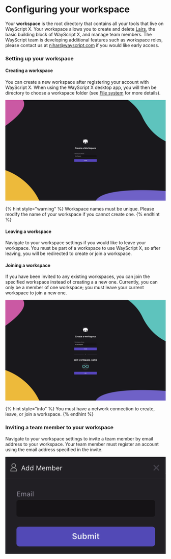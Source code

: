 # Configuring your workspace

Your **workspace** is the root directory that contains all your tools that live on WayScript X. Your workspace allows you to create and delete [Lairs](building-tools/lairs.md), the basic building block of WayScript X, and manage team members. The WayScript team is developing additional features such as workspace roles, please contact us at [nihar@wayscript.com](mailto:nihar@wayscript.com) if you would like early access.

### Setting up your workspace

#### **Creating a workspace**

You can create a new workspace after registering your account with WayScript X. When using the WayScript X desktop app, you will then be directory to choose a workspace folder \(see [File system](building-tools/file-system.md) for more details\).

![](.gitbook/assets/env-1.png)

{% hint style="warning" %}
Workspace names must be unique. Please modify the name of your workspace if you cannot create one.
{% endhint %}

#### **Leaving a workspace**

Navigate to your workspace settings if you would like to leave your workspace. You must be part of a workspace to use WayScript X, so after leaving, you will be redirected to create or join a workspace.

#### **Joining a workspace**

If you have been invited to any existing workspaces, you can join the specified workspace instead of creating a a new one. Currently, you can only be a member of one workspace; you must leave your current workspace to join a new one.

![](.gitbook/assets/desktop-7.png)

{% hint style="info" %}
You must have a network connection to create, leave, or join a workspace.
{% endhint %}

### Inviting a team member to your workspace

Navigate to your workspace settings to invite a team member by email address to your workspace. Your team member must register an account using the email address specified in the invite.

![](.gitbook/assets/screen-shot-2021-09-14-at-2.05.40-pm.png)

